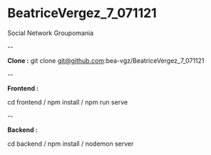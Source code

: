 # BeatriceVergez_7_071121
Social Network Groupomania

--

**Clone :**
git clone git@github.com:bea-vgz/BeatriceVergez_7_071121

--

**Frontend :**

cd frontend /
npm install /
npm run serve

--

**Backend :**

cd backend /
npm install /
nodemon server
